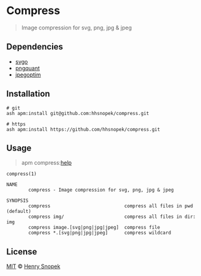 # Compress
> Image compression for svg, png, jpg & jpeg

## Dependencies
- [svgo]
- [pngquant]
- [jpegoptim]

## Installation
```
# git
ash apm:install git@github.com:hhsnopek/compress.git

# https
ash apm:install https://github.com/hhsnopek/compress.git
```

## Usage
> apm compress:[help]

```
compress(1)

NAME
        compress - Image compression for svg, png, jpg & jpeg

SYNOPSIS
        compress                           compress all files in pwd (default)
        compress img/                      compress all files in dir: img
        compress image.[svg|png|jpg|jpeg]  compress file
        compress *.[svg|png|jpg|jpeg]      compress wildcard
```

## License
[MIT] © [Henry Snopek]

[svgo]: //github.com/svg/svgo
[pngquant]: //github.com/pornel/pngquant
[jpegoptim]: //github.com/tjko/jpegoptim
[help]: HELP.txt
[MIT]: license.md
[Henry Snopek]: //hhsnopek.com

